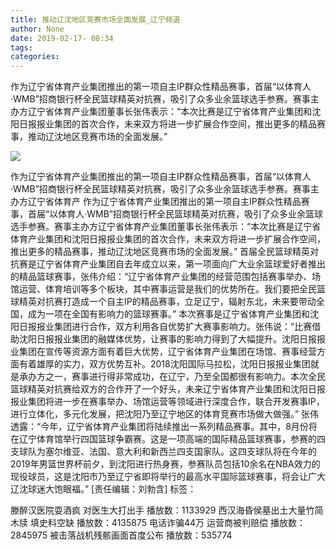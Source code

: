 ```yaml
---
title: 推动辽沈地区竞赛市场全面发展_辽宁频道
author: None
date: 2019-02-17- 08:34
tags: 
categories: 
---
```

作为辽宁省体育产业集团推出的第一项自主IP群众性精品赛事，首届“以体育人·WMB”招商银行杯全民篮球精英对抗赛，吸引了众多业余篮球选手参赛。赛事主办方辽宁省体育产业集团董事长张伟表示：“本次比赛是辽宁省体育产业集团和沈阳日报报业集团的首次合作，未来双方将进一步扩展合作空间，推出更多的精品赛事，推动辽沈地区竞赛市场的全面发展。”
<!-- more -->
                
<img align="center" border="0" src="http://p2.ifengimg.com/a/2016/0810/204c433878d5cf9size1_w16_h16.png" />
                
            
作为辽宁省体育产业集团推出的第一项自主IP群众性精品赛事，首届“以体育人·WMB”招商银行杯全民篮球精英对抗赛，吸引了众多业余篮球选手参赛。赛事主办方辽宁省体育产
作为辽宁省体育产业集团推出的第一项自主IP群众性精品赛事，首届“以体育人·WMB”招商银行杯全民篮球精英对抗赛，吸引了众多业余篮球选手参赛。赛事主办方辽宁省体育产业集团董事长张伟表示：“本次比赛是辽宁省体育产业集团和沈阳日报报业集团的首次合作，未来双方将进一步扩展合作空间，推出更多的精品赛事，推动辽沈地区竞赛市场的全面发展。”
首届全民篮球精英对抗赛是辽宁省体育产业集团自去年成立以来，第一项面向广大业余篮球爱好者推出的精品篮球赛事，张伟介绍：“辽宁省体育产业集团的经营范围包括赛事举办、场馆运营、体育培训等多个板块，其中赛事运营是我们的优势所在。我们要把全民篮球精英对抗赛打造成一个自主IP的精品赛事，立足辽宁，辐射东北，未来要带动全国，成为一项在全国有影响力的篮球赛事。”
本次赛事是辽宁省体育产业集团和沈阳日报报业集团进行合作，双方利用各自优势扩大赛事影响力。张伟说：“比赛借助沈阳日报报业集团的融媒体优势，让赛事的影响力得到了大幅提升。沈阳日报报业集团在宣传等资源方面有着巨大优势，辽宁省体育产业集团在场馆、赛事经营方面有着雄厚的实力，双方优势互补。2018沈阳国际马拉松，沈阳日报报业集团就是承办方之一，赛事进行得非常成功，在辽宁，乃至全国都很有影响力。本次全民篮球精英对抗赛给双方的合作开了一个好头，未来辽宁省体育产业集团和沈阳日报报业集团将进一步在赛事举办、场馆运营等领域进行深度合作，联合开发赛事IP，进行立体化，多元化发展，把沈阳乃至辽宁地区的体育竞赛市场做大做强。”
张伟透露：“今年，辽宁省体育产业集团将陆续推出一系列精品赛事。其中，8月份将在辽宁体育馆举行四国篮球争霸赛。这是一项高端的国际精品篮球赛事，参赛的四支球队为塞尔维亚、法国、意大利和新西兰四支国家队。这四支球队将在今年的2019年男篮世界杯前夕，到沈阳进行热身赛，参赛队员包括10余名在NBA效力的现役球员，这是沈阳市乃至辽宁省即将举行的最高水平国际篮球赛事，将会让广大辽沈球迷大饱眼福。”
[责任编辑：刘勃含]
标签：
 
             
滕醉汉医院耍酒疯 对医生大打出手
播放数：1133929
西汉海昏侯墓出土大量竹简木牍 填史料空缺
播放数：4135875
电话诈骗44万 运营商被判赔偿
播放数：2845975
被击落战机残骸画面首度公布
播放数：535774
